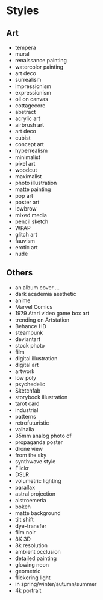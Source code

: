 # Styles

## Art

- tempera
- mural
- renaissance painting
- watercolor painting
- art deco
- surrealism
- impressionism
- expressionism
- oil on canvas
- cottagecore
- abstract
- acrylic art
- airbrush art
- art deco
- cubist
- concept art
- hyperrealism
- minimalist
- pixel art
- woodcut
- maximalist
- photo illustration
- matte painting
- pop art
- poster art
- lowbrow
- mixed media
- pencil sketch
- WPAP
- glitch art
- fauvism
- erotic art
- nude

## Others

- an album cover ...
- dark academia aesthetic
- anime
- Marvel Comics
- 1979 Atari video game box art
- trending on Artstation
- Behance HD
- steampunk
- deviantart
- stock photo
- film
- digital illustration
- digital art
- artwork
- low poly
- psychedelic
- Sketchfab
- storybook illustration
- tarot card
- industrial
- patterns
- retrofuturistic
- valhalla
- 35mm analog photo of
- propaganda poster
- drone view
- from the sky
- synthwave style
- Flickr
- DSLR
- volumetric lighting
- parallax
- astral projection
- alstroemeria
- bokeh
- matte background
- tilt shift
- dye-transfer
- film noir
- 8K 3D
- 8k resolution
- ambient occlusion
- detailed painting
- glowing neon
- geometric
- flickering light
- in spring/winter/autumn/summer
- 4k portrait